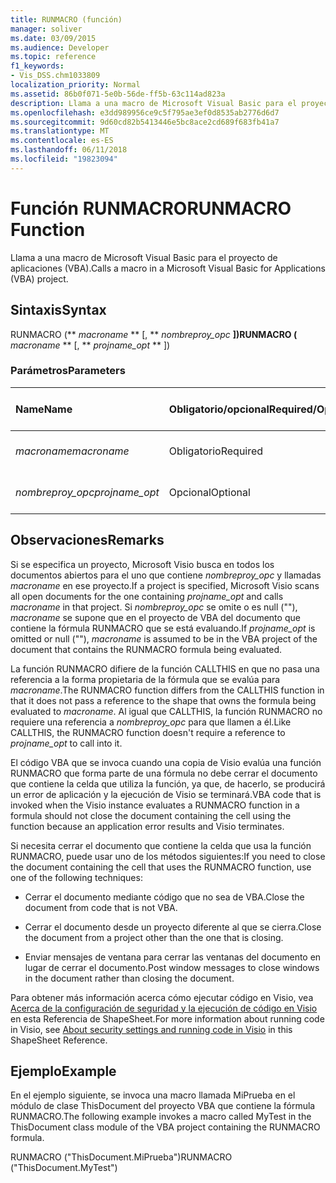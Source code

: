 ```yaml
---
title: RUNMACRO (función)
manager: soliver
ms.date: 03/09/2015
ms.audience: Developer
ms.topic: reference
f1_keywords:
- Vis_DSS.chm1033809
localization_priority: Normal
ms.assetid: 86b0f071-5e0b-56de-ff5b-63c114ad823a
description: Llama a una macro de Microsoft Visual Basic para el proyecto de aplicaciones (VBA).
ms.openlocfilehash: e3dd989956ce9c5f795ae3ef0d8535ab2776d6d7
ms.sourcegitcommit: 9d60cd82b5413446e5bc8ace2cd689f683fb41a7
ms.translationtype: MT
ms.contentlocale: es-ES
ms.lasthandoff: 06/11/2018
ms.locfileid: "19823094"
---
```

# <a name="runmacro-function"></a><span data-ttu-id="0a274-103">Función RUNMACRO</span><span class="sxs-lookup"><span data-stu-id="0a274-103">RUNMACRO Function</span></span>

<span data-ttu-id="0a274-104">Llama a una macro de Microsoft Visual Basic para el proyecto de aplicaciones (VBA).</span><span class="sxs-lookup"><span data-stu-id="0a274-104">Calls a macro in a Microsoft Visual Basic for Applications (VBA) project.</span></span> 
  
## <a name="syntax"></a><span data-ttu-id="0a274-105">Sintaxis</span><span class="sxs-lookup"><span data-stu-id="0a274-105">Syntax</span></span>

<span data-ttu-id="0a274-106">RUNMACRO (** *macroname* ** [, ** *nombreproy_opc* **])</span><span class="sxs-lookup"><span data-stu-id="0a274-106">RUNMACRO (** *macroname* ** [, ** *projname_opt* ** ])</span></span> 
  
### <a name="parameters"></a><span data-ttu-id="0a274-107">Parámetros</span><span class="sxs-lookup"><span data-stu-id="0a274-107">Parameters</span></span>

|<span data-ttu-id="0a274-108">**Name**</span><span class="sxs-lookup"><span data-stu-id="0a274-108">**Name**</span></span>|<span data-ttu-id="0a274-109">**Obligatorio/opcional**</span><span class="sxs-lookup"><span data-stu-id="0a274-109">**Required/Optional**</span></span>|<span data-ttu-id="0a274-110">**Tipo de datos**</span><span class="sxs-lookup"><span data-stu-id="0a274-110">**Data Type**</span></span>|<span data-ttu-id="0a274-111">**Descripción**</span><span class="sxs-lookup"><span data-stu-id="0a274-111">**Description**</span></span>|
|:-----|:-----|:-----|:-----|
| <span data-ttu-id="0a274-112">_macroname_</span><span class="sxs-lookup"><span data-stu-id="0a274-112">_macroname_</span></span> <br/> |<span data-ttu-id="0a274-113">Obligatorio</span><span class="sxs-lookup"><span data-stu-id="0a274-113">Required</span></span>  <br/> |<span data-ttu-id="0a274-114">**String**</span><span class="sxs-lookup"><span data-stu-id="0a274-114">**String**</span></span> <br/> |<span data-ttu-id="0a274-115">Nombre de la macro por llamar.</span><span class="sxs-lookup"><span data-stu-id="0a274-115">The name of the macro to call.</span></span>  <br/> |
| <span data-ttu-id="0a274-116">_nombreproy_opc_</span><span class="sxs-lookup"><span data-stu-id="0a274-116">_projname_opt_</span></span> <br/> |<span data-ttu-id="0a274-117">Opcional</span><span class="sxs-lookup"><span data-stu-id="0a274-117">Optional</span></span>  <br/> |<span data-ttu-id="0a274-118">**String**</span><span class="sxs-lookup"><span data-stu-id="0a274-118">**String**</span></span> <br/> | <span data-ttu-id="0a274-119">Proyecto que contiene la macro.</span><span class="sxs-lookup"><span data-stu-id="0a274-119">The project that contains the macro.</span></span>  <br/> |
   
## <a name="remarks"></a><span data-ttu-id="0a274-120">Observaciones</span><span class="sxs-lookup"><span data-stu-id="0a274-120">Remarks</span></span>

<span data-ttu-id="0a274-121">Si se especifica un proyecto, Microsoft Visio busca en todos los documentos abiertos para el uno que contiene _nombreproy_opc_ y llamadas _macroname_ en ese proyecto.</span><span class="sxs-lookup"><span data-stu-id="0a274-121">If a project is specified, Microsoft Visio scans all open documents for the one containing  _projname_opt_ and calls  _macroname_ in that project.</span></span> <span data-ttu-id="0a274-122">Si _nombreproy_opc_ se omite o es null (""), _macroname_ se supone que en el proyecto de VBA del documento que contiene la fórmula RUNMACRO que se está evaluando.</span><span class="sxs-lookup"><span data-stu-id="0a274-122">If  _projname_opt_ is omitted or null (""),  _macroname_ is assumed to be in the VBA project of the document that contains the RUNMACRO formula being evaluated.</span></span> 
  
<span data-ttu-id="0a274-123">La función RUNMACRO difiere de la función CALLTHIS en que no pasa una referencia a la forma propietaria de la fórmula que se evalúa para _macroname_.</span><span class="sxs-lookup"><span data-stu-id="0a274-123">The RUNMACRO function differs from the CALLTHIS function in that it does not pass a reference to the shape that owns the formula being evaluated to  _macroname_.</span></span> <span data-ttu-id="0a274-124">Al igual que CALLTHIS, la función RUNMACRO no requiere una referencia a _nombreproy_opc_ para que llamen a él.</span><span class="sxs-lookup"><span data-stu-id="0a274-124">Like CALLTHIS, the RUNMACRO function doesn't require a reference to  _projname_opt_ to call into it.</span></span> 
  
 <span data-ttu-id="0a274-125">El código VBA que se invoca cuando una copia de Visio evalúa una función RUNMACRO que forma parte de una fórmula no debe cerrar el documento que contiene la celda que utiliza la función, ya que, de hacerlo, se producirá un error de aplicación y la ejecución de Visio se terminará.</span><span class="sxs-lookup"><span data-stu-id="0a274-125">VBA code that is invoked when the Visio instance evaluates a RUNMACRO function in a formula should not close the document containing the cell using the function because an application error results and Visio terminates.</span></span> 
  
<span data-ttu-id="0a274-126">Si necesita cerrar el documento que contiene la celda que usa la función RUNMACRO, puede usar uno de los métodos siguientes:</span><span class="sxs-lookup"><span data-stu-id="0a274-126">If you need to close the document containing the cell that uses the RUNMACRO function, use one of the following techniques:</span></span>
  
- <span data-ttu-id="0a274-127">Cerrar el documento mediante código que no sea de VBA.</span><span class="sxs-lookup"><span data-stu-id="0a274-127">Close the document from code that is not VBA.</span></span>
    
- <span data-ttu-id="0a274-128">Cerrar el documento desde un proyecto diferente al que se cierra.</span><span class="sxs-lookup"><span data-stu-id="0a274-128">Close the document from a project other than the one that is closing.</span></span>
    
- <span data-ttu-id="0a274-129">Enviar mensajes de ventana para cerrar las ventanas del documento en lugar de cerrar el documento.</span><span class="sxs-lookup"><span data-stu-id="0a274-129">Post window messages to close windows in the document rather than closing the document.</span></span>
    
<span data-ttu-id="0a274-130">Para obtener más información acerca cómo ejecutar código en Visio, vea [Acerca de la configuración de seguridad y la ejecución de código en Visio](about-security-settings-and-running-code-in-visio-shapesheet.md) en esta Referencia de ShapeSheet.</span><span class="sxs-lookup"><span data-stu-id="0a274-130">For more information about running code in Visio, see [About security settings and running code in Visio](about-security-settings-and-running-code-in-visio-shapesheet.md) in this ShapeSheet Reference.</span></span> 
  
## <a name="example"></a><span data-ttu-id="0a274-131">Ejemplo</span><span class="sxs-lookup"><span data-stu-id="0a274-131">Example</span></span>

<span data-ttu-id="0a274-132">En el ejemplo siguiente, se invoca una macro llamada MiPrueba en el módulo de clase ThisDocument del proyecto VBA que contiene la fórmula RUNMACRO.</span><span class="sxs-lookup"><span data-stu-id="0a274-132">The following example invokes a macro called MyTest in the ThisDocument class module of the VBA project containing the RUNMACRO formula.</span></span> 
  
<span data-ttu-id="0a274-133">RUNMACRO ("ThisDocument.MiPrueba")</span><span class="sxs-lookup"><span data-stu-id="0a274-133">RUNMACRO ("ThisDocument.MyTest")</span></span> 
  


